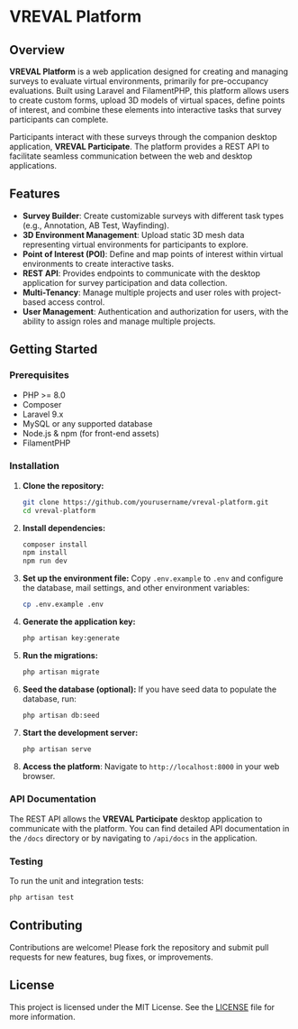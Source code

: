 # VREVAL Platform

## Overview

**VREVAL Platform** is a web application designed for creating and managing surveys to evaluate virtual environments, primarily for pre-occupancy evaluations. Built using Laravel and FilamentPHP, this platform allows users to create custom forms, upload 3D models of virtual spaces, define points of interest, and combine these elements into interactive tasks that survey participants can complete.

Participants interact with these surveys through the companion desktop application, **VREVAL Participate**. The platform provides a REST API to facilitate seamless communication between the web and desktop applications.

## Features

- **Survey Builder**: Create customizable surveys with different task types (e.g., Annotation, AB Test, Wayfinding).
- **3D Environment Management**: Upload static 3D mesh data representing virtual environments for participants to explore.
- **Point of Interest (POI)**: Define and map points of interest within virtual environments to create interactive tasks.
- **REST API**: Provides endpoints to communicate with the desktop application for survey participation and data collection.
- **Multi-Tenancy**: Manage multiple projects and user roles with project-based access control.
- **User Management**: Authentication and authorization for users, with the ability to assign roles and manage multiple projects.

## Getting Started

### Prerequisites

- PHP >= 8.0
- Composer
- Laravel 9.x
- MySQL or any supported database
- Node.js & npm (for front-end assets)
- FilamentPHP

### Installation

1. **Clone the repository:**
   ```bash
   git clone https://github.com/yourusername/vreval-platform.git
   cd vreval-platform
   ```

2. **Install dependencies:**
   ```bash
   composer install
   npm install
   npm run dev
   ```

3. **Set up the environment file:**
   Copy `.env.example` to `.env` and configure the database, mail settings, and other environment variables:
   ```bash
   cp .env.example .env
   ```

4. **Generate the application key:**
   ```bash
   php artisan key:generate
   ```

5. **Run the migrations:**
   ```bash
   php artisan migrate
   ```

6. **Seed the database (optional):**
   If you have seed data to populate the database, run:
   ```bash
   php artisan db:seed
   ```

7. **Start the development server:**
   ```bash
   php artisan serve
   ```

8. **Access the platform**:
   Navigate to `http://localhost:8000` in your web browser.

### API Documentation

The REST API allows the **VREVAL Participate** desktop application to communicate with the platform. You can find detailed API documentation in the `/docs` directory or by navigating to `/api/docs` in the application.

### Testing

To run the unit and integration tests:
```bash
php artisan test
```

## Contributing

Contributions are welcome! Please fork the repository and submit pull requests for new features, bug fixes, or improvements.

## License

This project is licensed under the MIT License. See the [LICENSE](LICENSE) file for more information.
